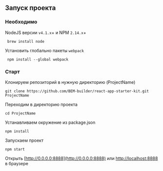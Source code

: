 ## Запуск проекта
### Необходимо
NodeJS версии `v4.1.x`+ и NPM `2.14.x`+
```
 brew install node
```
Установить глобально пакеты `webpack`
```
 npm install --global webpack
```

### Старт
Клонируем репозиторий в нужную директорию (ProjectName)
```
git clone https://github.com/BEM-builder/react-app-starter-kit.git ProjectName
```
Переходим в директорию проекта
```
cd ProjectName
```
Устанавливаем окружение из package.json
```
npm install
```
Запускаем проект
```
npm start
```
Открыть [http://0.0.0.0:8888](http://0.0.0.0:8888) или [http://localhost:8888](http://localhost:8888) в браузере